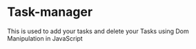 # Task-manager
This is used to add your tasks and delete your
Tasks using Dom Manipulation in JavaScript
